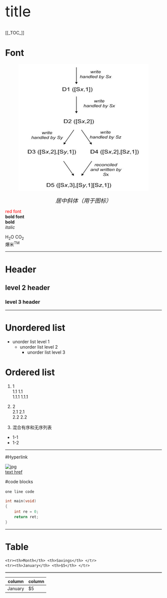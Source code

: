 <font size="10">title</font>

<br />
[[_TOC_]]  

# Font  
<div align="center"><img src="/assets/2017/version-vector.png" /></div>
<p align="center"><font size="4" size="2"><i>居中斜体（用于图标）</i></font></p>

<font color="red">red font</font>
<br />
<font><strong>bold font</strong></font>  
**bold**  
_italic_  

H<sub>2</sub>O  CO<sub>2</sub>  
爆米<sup>TM</sup>    


----  

# Header  

## level 2 header  

### level 3 header  

----  

# Unordered list  


+ unorder list level 1  
  + unorder list level 2  
    + unorder list level 3  

# Ordered list  

1. 1  
  1.1 1.1  
    1.1.1  1.1.1  

2. 2  
  2.1 2.1  
             2.2 2.2  
  

3. 混合有序和无序列表  
  + 1-1
  + 1-2  



----

#Hyperlink  
  
![jpg](http://path_to_jpg_file)  
[text href](http://URI)   


#code blocks

`one line code`  

```c++
int main(void)
{
    int re = 0;
    return ret;
}
```  


----  

# Table  

<table border="1">
  
    <tr><th>Month</th> <th>Savings</th> </tr>
    <tr><th>January</th> <th>$5</th> </tr>
 
</table>

| column | column |
|--------|--------|
|  January |$5     |

